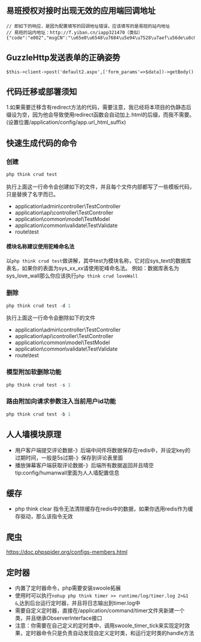 ## 易班授权对接时出现无效的应用端回调地址
```
// 即如下的响应，是因为配置填写的回调地址错误，应该填写的是易班的站内地址
// 易班的站内地址：http://f.yiban.cn/iapp321470（类似）
{"code":"e002","msgCN":"\u65e0\u6548\u7684\u5e94\u7528\u7aef\u56de\u8c03\u5730\u5740","msgEN":""}
```
## GuzzleHttp发送表单的正确姿势
```
$this->client->post('default2.aspx',['form_params'=>$data])->getBody()
```
## 代码迁移或部署须知
1.如果需要迁移含有redirect方法的代码，需要注意，我已经将本项目的伪静态后缀设为空，因为他会导致使用redirect函数会自动加上.html的后缀，而我不需要。(设置位置/application/config/app.url_html_suffix)


## 快速生成代码的命令
### 创建
```php
php think crud test
```
执行上面这一行命令会创建如下的文件，并且每个文件内部都写了一些模板代码，只是替换了名字而已。
- application\admin\controller\TestController
- application\api\controller\TestController
- application\common\model\TestModel
- application\common\validate\TestValidate
- route\test
#### 模块名称建议使用驼峰命名法
以`php think crud test`做讲解，其中test为模块名称，它对应sys_text的数据库表名，如果你的表面为sys_xx_xx请使用驼峰命名法。
例如：数据库表名为sys_love_wall那么你应该执行`php think crud loveWall`
### 删除
```php
php think crud test -d 1
```
执行上面这一行命令会删除如下的文件
- application\admin\controller\TestController
- application\api\controller\TestController
- application\common\model\TestModel
- application\common\validate\TestValidate
- route\test
### 模型附加软删除功能
```php
php think crud test -s 1
```
### 路由附加向请求参数注入当前用户id功能
```php
php think crud test -b 1
```

## 人人墙模块原理
- 用户客户端提交评论数据-》后端中间件将数据保存在redis中，并设定key的过期时间，一般是5s过期-》保存到评论表里面
- 播放弹幕客户端获取评论数据-》后端所有数据返回并且晴空
tip:config/humanwall里面为人人墙配置信息

## 缓存
- php think clear 指令无法清除缓存在redis中的数据，如果你选用redis作为缓存驱动，那么该指令无效
## 爬虫
https://doc.phpspider.org/configs-members.html
## 定时器
- 内置了定时器命令，php需要安装swoole拓展
- 使用时可以执行`nohup php think timer >> runtime/log/timer.log 2>&1 &`,达到后台运行定时器，并且将日志输出到timer.log中
- 需要自定义定时器，直接在/application/command/timer文件夹新建一个类，并且继承ObserverInterface接口
- 注意：你需要在自己定义的定时类中，调用swoole_timer_tick来实现定时效果，定时器命令只是负责自动发现自定义定时类，和运行定时类的handle方法